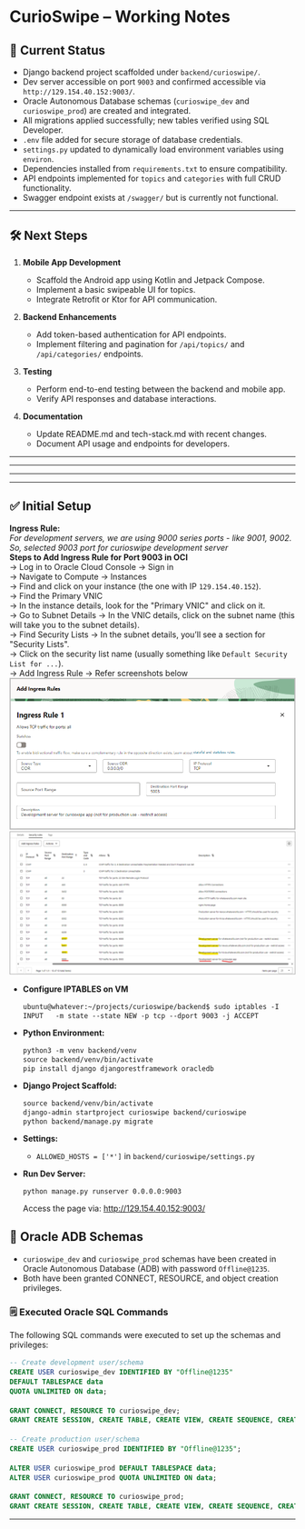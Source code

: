 # CurioSwipe – Working Notes

## 🚦 Current Status

- Django backend project scaffolded under `backend/curioswipe/`.
- Dev server accessible on port `9003` and confirmed accessible via `http://129.154.40.152:9003/`.
- Oracle Autonomous Database schemas (`curioswipe_dev` and `curioswipe_prod`) are created and integrated.
- All migrations applied successfully; new tables verified using SQL Developer.
- `.env` file added for secure storage of database credentials.
- `settings.py` updated to dynamically load environment variables using `environ`.
- Dependencies installed from `requirements.txt` to ensure compatibility.
- API endpoints implemented for `topics` and `categories` with full CRUD functionality.
- Swagger endpoint exists at `/swagger/` but is currently not functional.

---

## 🛠️ Next Steps

1. **Mobile App Development**
   - Scaffold the Android app using Kotlin and Jetpack Compose.
   - Implement a basic swipeable UI for topics.
   - Integrate Retrofit or Ktor for API communication.

2. **Backend Enhancements**
   - Add token-based authentication for API endpoints.
   - Implement filtering and pagination for `/api/topics/` and `/api/categories/` endpoints.

3. **Testing**
   - Perform end-to-end testing between the backend and mobile app.
   - Verify API responses and database interactions.

4. **Documentation**
   - Update README.md and tech-stack.md with recent changes.
   - Document API usage and endpoints for developers.

---
---
---



---

## ✅ Initial Setup

**Ingress Rule:**  
*For development servers, we are using 9000 series ports - like 9001, 9002.  
So, selected 9003 port for curioswipe development server*  
**Steps to Add Ingress Rule for Port 9003 in OCI**  
→ Log in to Oracle Cloud Console → Sign in  
→ Navigate to Compute → Instances  
→ Find and click on your instance (the one with IP `129.154.40.152`).  
→ Find the Primary VNIC  
→ In the instance details, look for the "Primary VNIC" and click on it.  
→ Go to Subnet Details → In the VNIC details, click on the subnet name (this will take you to the subnet details).  
→ Find Security Lists → In the subnet details, you’ll see a section for "Security Lists".  
→ Click on the security list name (usually something like `Default Security List for ...`).  
→ Add Ingress Rule → Refer screenshots below
![alt text](image.png)
![alt text](image-1.png)

- **Configure IPTABLES on VM**  
    ```
    ubuntu@whatever:~/projects/curioswipe/backend$ sudo iptables -I INPUT   -m state --state NEW -p tcp --dport 9003 -j ACCEPT 
    ```
- **Python Environment:**  
    ```
    python3 -m venv backend/venv
    source backend/venv/bin/activate
    pip install django djangorestframework oracledb
    ```

- **Django Project Scaffold:**  
    ```
    source backend/venv/bin/activate
    django-admin startproject curioswipe backend/curioswipe
    python backend/manage.py migrate
    ```

- **Settings:**  
  - `ALLOWED_HOSTS = ['*']` in `backend/curioswipe/settings.py`

- **Run Dev Server:**  
    ```
    python manage.py runserver 0.0.0.0:9003
    ```
    Access the page via: http://129.154.40.152:9003/

## 🔹 Oracle ADB Schemas

- `curioswipe_dev` and `curioswipe_prod` schemas have been created in Oracle Autonomous Database (ADB) with password `Offline@1235`.
- Both have been granted CONNECT, RESOURCE, and object creation privileges.

### 🗒️ Executed Oracle SQL Commands

The following SQL commands were executed to set up the schemas and privileges:

```sql
-- Create development user/schema
CREATE USER curioswipe_dev IDENTIFIED BY "Offline@1235"
DEFAULT TABLESPACE data
QUOTA UNLIMITED ON data;

GRANT CONNECT, RESOURCE TO curioswipe_dev;
GRANT CREATE SESSION, CREATE TABLE, CREATE VIEW, CREATE SEQUENCE, CREATE PROCEDURE TO curioswipe_dev;

-- Create production user/schema
CREATE USER curioswipe_prod IDENTIFIED BY "Offline@1235";

ALTER USER curioswipe_prod DEFAULT TABLESPACE data;
ALTER USER curioswipe_prod QUOTA UNLIMITED ON data;

GRANT CONNECT, RESOURCE TO curioswipe_prod;
GRANT CREATE SESSION, CREATE TABLE, CREATE VIEW, CREATE SEQUENCE, CREATE PROCEDURE TO curioswipe_prod;
```

---

